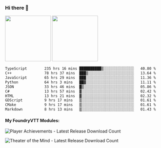 ### Hi there 👋

<img height="150em" src="https://github-readme-stats.vercel.app/api?username=EddieDover&count_private=true&include_all_commits=true&show_icons=true&theme=dracula&hide_border=false&rank_icon=percentile"/>
<img height="150em" src="https://github-readme-stats.vercel.app/api/top-langs/?username=EddieDover&theme=dracula&hide_border=false&&layout=compact&langs_count=20" />

<!--START_SECTION:waka-->

```txt
TypeScript        235 hrs 16 mins ██████████▒░░░░░░░░░░░░░░   40.80 %
C++               78 hrs 37 mins  ███▒░░░░░░░░░░░░░░░░░░░░░   13.64 %
JavaScript        65 hrs 29 mins  ███░░░░░░░░░░░░░░░░░░░░░░   11.36 %
Python            64 hrs 3 mins   ██▓░░░░░░░░░░░░░░░░░░░░░░   11.11 %
JSON              33 hrs 46 mins  █▒░░░░░░░░░░░░░░░░░░░░░░░   05.86 %
C#                13 hrs 57 mins  ▓░░░░░░░░░░░░░░░░░░░░░░░░   02.42 %
HTML              13 hrs 21 mins  ▓░░░░░░░░░░░░░░░░░░░░░░░░   02.32 %
GDScript          9 hrs 17 mins   ▒░░░░░░░░░░░░░░░░░░░░░░░░   01.61 %
CMake             9 hrs 17 mins   ▒░░░░░░░░░░░░░░░░░░░░░░░░   01.61 %
Markdown          8 hrs 13 mins   ▒░░░░░░░░░░░░░░░░░░░░░░░░   01.43 %
```

<!--END_SECTION:waka-->

#### My FoundryVTT Modules:

  ![Player Achievements - Latest Release Download Count](https://img.shields.io/badge/dynamic/json?label=Player%20Achievements%20-%20Downloads@latest&query=assets%5B1%5D.download_count&url=https%3A%2F%2Fapi.github.com%2Frepos%2FEddieDover%2Ffvtt-player-achievements%2Freleases%2Flatest)

  ![Theater of the Mind - Latest Release Download Count](https://img.shields.io/badge/dynamic/json?label=Theater%20Of%20The%20Mind%20-%20Downloads@latest&query=assets%5B1%5D.download_count&url=https%3A%2F%2Fapi.github.com%2Frepos%2FEddieDover%2Ftheater-of-the-mind%2Freleases%2Flatest)

<a rel="me" href="https://techhub.social/@EddieDover"></a>
